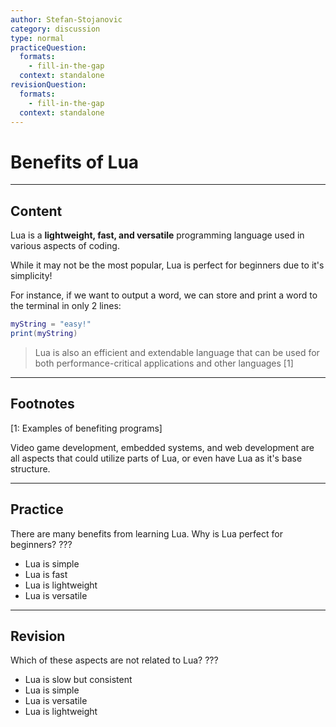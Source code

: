 ```yaml
---
author: Stefan-Stojanovic
category: discussion
type: normal
practiceQuestion:
  formats:
    - fill-in-the-gap
  context: standalone
revisionQuestion:
  formats:
    - fill-in-the-gap
  context: standalone
---
```


# Benefits of Lua

---
## Content

Lua is a **lightweight, fast, and versatile** programming language used in various aspects of coding. 

While it may not be the most popular, Lua is perfect for beginners due to it's simplicity! 

For instance, if we want to output a word, we can store and print a word to the terminal in only 2 lines:

```lua
myString = "easy!"
print(myString)
```

> Lua is also an efficient and extendable language that can be used for both performance-critical applications and other languages [1]

---

## Footnotes

[1: Examples of benefiting programs]

Video game development, embedded systems, and web development are all aspects that could utilize parts of Lua, or even have Lua as it's base structure.

---

## Practice

There are many benefits from learning Lua. Why is Lua perfect for beginners? ???

- Lua is simple
- Lua is fast
- Lua is lightweight
- Lua is versatile

--- 

## Revision

Which of these aspects are not related to Lua? ???

- Lua is slow but consistent
- Lua is simple
- Lua is versatile
- Lua is lightweight